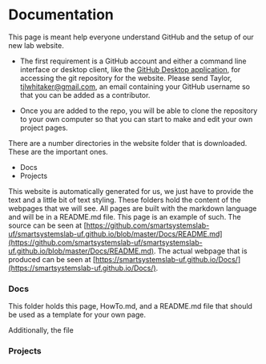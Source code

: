 # Documentation

This page is meant help everyone understand GitHub and the setup of our new lab website.

- The first requirement is a GitHub account and either a command line interface or desktop client, like the [GitHub Desktop application](https://desktop.github.com), for accessing the git repository for the website. Please send Taylor, tjlwhitaker@gmail.com, an email containing your GitHub username so that you can be added as a contributor.

- Once you are added to the repo, you will be able to clone the repository to your own computer so that you can start to make and edit your own project pages.

There are a number directories in the website folder that is downloaded. These are the important ones.
- Docs
- Projects

This website is automatically generated for us, we just have to provide the text and a little bit of text styling. These folders hold the content of the webpages that we will see. All pages are built with the markdown language and will be in a README.md file. This page is an example of such. The source can be seen at [https://github.com/smartsystemslab-uf/smartsystemslab-uf.github.io/blob/master/Docs/README.md](https://github.com/smartsystemslab-uf/smartsystemslab-uf.github.io/blob/master/Docs/README.md). The actual webpage that is produced can be seen at [https://smartsystemslab-uf.github.io/Docs/](https://smartsystemslab-uf.github.io/Docs/).



### Docs

This folder holds this page, HowTo.md, and a README.md file that should be used as a template for your own page.

Additionally, the file


### Projects
